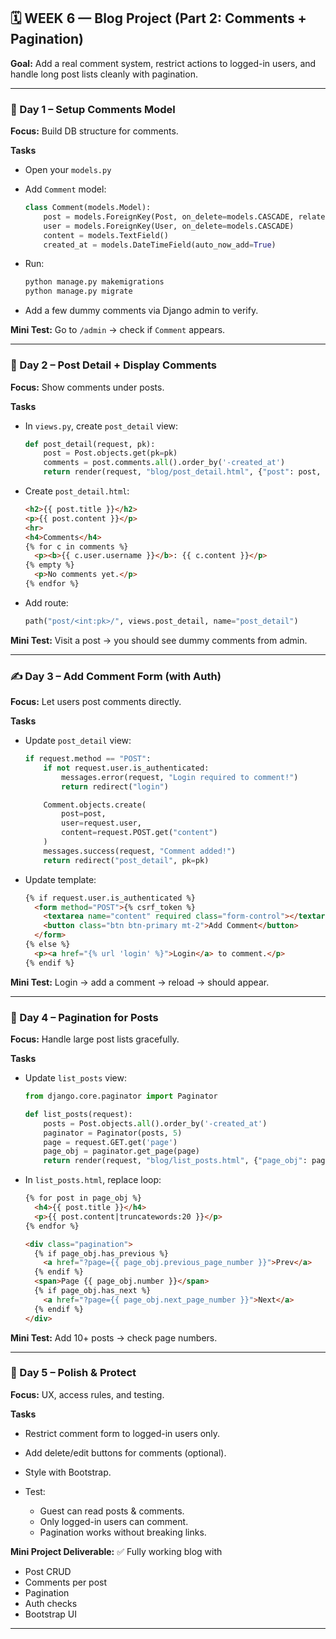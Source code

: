## 🗓️ **WEEK 6 — Blog Project (Part 2: Comments + Pagination)**

**Goal:** Add a real comment system, restrict actions to logged-in users, and handle long post lists cleanly with pagination.

---

### **🧠 Day 1 – Setup Comments Model**

**Focus:** Build DB structure for comments.

**Tasks**

* Open your `models.py`
* Add `Comment` model:

  ```python
  class Comment(models.Model):
      post = models.ForeignKey(Post, on_delete=models.CASCADE, related_name='comments')
      user = models.ForeignKey(User, on_delete=models.CASCADE)
      content = models.TextField()
      created_at = models.DateTimeField(auto_now_add=True)
  ```
* Run:

  ```bash
  python manage.py makemigrations
  python manage.py migrate
  ```
* Add a few dummy comments via Django admin to verify.

**Mini Test:** Go to `/admin` → check if `Comment` appears.

---

### **💬 Day 2 – Post Detail + Display Comments**

**Focus:** Show comments under posts.

**Tasks**

* In `views.py`, create `post_detail` view:

  ```python
  def post_detail(request, pk):
      post = Post.objects.get(pk=pk)
      comments = post.comments.all().order_by('-created_at')
      return render(request, "blog/post_detail.html", {"post": post, "comments": comments})
  ```
* Create `post_detail.html`:

  ```html
  <h2>{{ post.title }}</h2>
  <p>{{ post.content }}</p>
  <hr>
  <h4>Comments</h4>
  {% for c in comments %}
    <p><b>{{ c.user.username }}</b>: {{ c.content }}</p>
  {% empty %}
    <p>No comments yet.</p>
  {% endfor %}
  ```
* Add route:

  ```python
  path("post/<int:pk>/", views.post_detail, name="post_detail")
  ```

**Mini Test:** Visit a post → you should see dummy comments from admin.

---

### **✍️ Day 3 – Add Comment Form (with Auth)**

**Focus:** Let users post comments directly.

**Tasks**

* Update `post_detail` view:

  ```python
  if request.method == "POST":
      if not request.user.is_authenticated:
          messages.error(request, "Login required to comment!")
          return redirect("login")

      Comment.objects.create(
          post=post,
          user=request.user,
          content=request.POST.get("content")
      )
      messages.success(request, "Comment added!")
      return redirect("post_detail", pk=pk)
  ```
* Update template:

  ```html
  {% if request.user.is_authenticated %}
    <form method="POST">{% csrf_token %}
      <textarea name="content" required class="form-control"></textarea>
      <button class="btn btn-primary mt-2">Add Comment</button>
    </form>
  {% else %}
    <p><a href="{% url 'login' %}">Login</a> to comment.</p>
  {% endif %}
  ```

**Mini Test:** Login → add a comment → reload → should appear.

---

### **📑 Day 4 – Pagination for Posts**

**Focus:** Handle large post lists gracefully.

**Tasks**

* Update `list_posts` view:

  ```python
  from django.core.paginator import Paginator

  def list_posts(request):
      posts = Post.objects.all().order_by('-created_at')
      paginator = Paginator(posts, 5)
      page = request.GET.get('page')
      page_obj = paginator.get_page(page)
      return render(request, "blog/list_posts.html", {"page_obj": page_obj})
  ```
* In `list_posts.html`, replace loop:

  ```html
  {% for post in page_obj %}
    <h4>{{ post.title }}</h4>
    <p>{{ post.content|truncatewords:20 }}</p>
  {% endfor %}

  <div class="pagination">
    {% if page_obj.has_previous %}
      <a href="?page={{ page_obj.previous_page_number }}">Prev</a>
    {% endif %}
    <span>Page {{ page_obj.number }}</span>
    {% if page_obj.has_next %}
      <a href="?page={{ page_obj.next_page_number }}">Next</a>
    {% endif %}
  </div>
  ```

**Mini Test:** Add 10+ posts → check page numbers.

---

### **🧩 Day 5 – Polish & Protect**

**Focus:** UX, access rules, and testing.

**Tasks**

* Restrict comment form to logged-in users only.
* Add delete/edit buttons for comments (optional).
* Style with Bootstrap.
* Test:

  * Guest can read posts & comments.
  * Only logged-in users can comment.
  * Pagination works without breaking links.

**Mini Project Deliverable:**
✅ Fully working blog with

* Post CRUD
* Comments per post
* Pagination
* Auth checks
* Bootstrap UI

---
